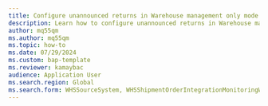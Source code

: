 ```yaml
---
title: Configure unannounced returns in Warehouse management only mode
description: Learn how to configure unannounced returns in Warehouse management only mode by setting up source systems, master data, and business events with an outline on configuring source systems.
author: mq55qm
ms.author: mq55qm
ms.topic: how-to
ms.date: 07/29/2024
ms.custom: bap-template
ms.reviewer: kamaybac
audience: Application User
ms.search.region: Global
ms.search.form: WHSSourceSystem, WHSShipmentOrderIntegrationMonitoringWorkspace, SysMessageProcessorMessage, BusinessEventsWorkspace, WHSInboundShipmentOrder, WHSOutboundShipmentOrder, WHSInboundLoadPlanningWorkbench, WHSShipmentPackingSlipJournal, WHSShipmentReceiptJournal, WHSParameters, ExtCodeTable, WHSOutboundShipmentOrderMessage, WHSInboundShipmentOrderMessage
---
```

